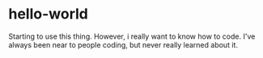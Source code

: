 # hello-world
Starting to use this thing. However, i really want to know how to code.
I've always been near to people coding, but never really learned about it.
